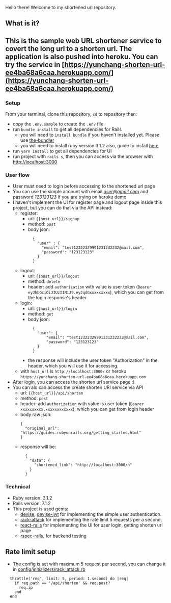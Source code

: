 Hello there! Welcome to my shortened url repository.

## What is it?
This is the sample web URL shortener service to covert the long url to a shorten url.
The application is also pushed into heroku. You can try the service in [https://yunchang-shorten-url-ee4ba68a6caa.herokuapp.com/](https://yunchang-shorten-url-ee4ba68a6caa.herokuapp.com/)
- 
### Setup
From your terminal, clone this repository, `cd` to repository then:
- copy the `.env.sample` to create the `.env` file
- run `bundle install` to get all dependencies for Rails
  - you will need to `install bundle` if you haven't installed yet. Please use [the-bundler](https://www.jetbrains.com/help/ruby/using-the-bundler.html)
  - you will need to install ruby version 3.1.2 also, guide to install [here](https://www.ruby-lang.org/en/downloads/)
- run `yarn install` to get all dependencies for UI
- run project with `rails s`, then you can access via the browser with [http://localhost:3000](http://localhost:3000)

### User flow
- User must need to login before accessing to the shortened url page
- You can use the simple account with email *user@gmail.com* and password *123123123* if you are trying on heroku demo
- I haven't implement the UI for register page and logout page inside this project, but you can do that via the API instead:
  - register: 
    - url: `{{host_url}}/signup`
    - method: `post`
    - body json:
      ```
        {
          "user" : {
            "email": "test12322329991231232232@mail.com",
            "password": "123123123"
          }
        }
      ``` 
  - logout: 
    - url: `{{host_url}}/logout`
    - method: `delete`
    - header: add `authorization` with value is user token (`Bearer eyJhbGciOiJIUzI1NiJ9.eyJqdGxxxxxxxxx`), which you can get from the login response's header
  - login: 
    - url: `{{host_url}}/login`
    - method: `get`
    - body json: 
      ```
        {
          "user": {
              "email": "test12322329991231232232@mail.com",
              "password": "123123123"
          }
        }
      ```
    - the response will include the user token "Authorization" in the header, which you will use it for accessing.
  - with `host_url` is `http://localhost:3000/` or heroku `https://yunchang-shorten-url-ee4ba68a6caa.herokuapp.com`
- After login, you can access the shorten url service page :)
- You can alo can access the create shorten URl service via API
  - url: `{{host_url}}/api/shorten`
  - method: `post`
  - header: add `authorization` with value is user token (`Bearer xxxxxxxxxx.xxxxxxxxxxxx`), which you can get from login header
  - body raw json:
    ```
    {
      "original_url": "https://guides.rubyonrails.org/getting_started.html"
    }
    ```
  - response will be:
    ```
      {
        "data": {
          "shortened_link": "http://localhost:3000/n"
        }
      }
    ```

### Technical 
- Ruby version: 3.1.2
- Rails version: 7.1.2
- This project is used gems:
  - [devise](https://github.com/heartcombo/devise), [devise-jwt](https://github.com/waiting-for-dev/devise-jwt) for implementing the simple user authentication.
  - [rack-attack](https://github.com/rack/rack-attack) for implementing the rate limit 5 requests per a second.
  - [react-rails](https://github.com/reactjs/react-rails) for implementing the UI for user login, getting shorten url page
  - [rspec-rails](https://github.com/rspec/rspec-rails), for backend testing

## Rate limit setup
- The config is set with maximum 5 request per second, you can change it in [config/initializers/rack_attack.rb](https://github.com/dieuyunchang/shorten_url/blob/main/config/initializers/rack_attack.rb#L80C29-L80C29)
```
  throttle('req', limit: 5, period: 1.second) do |req|
    if req.path == '/api/shorten' && req.post?
      req.ip
    end
  end
```
